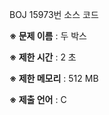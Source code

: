 BOJ 15973번 소스 코드

<b>※ 문제 이름</b> : 두 박스

<b>※ 제한 시간</b> : 2 초

<b>※ 제한 메모리</b> : 512 MB

<b>※ 제출 언어</b> : C
